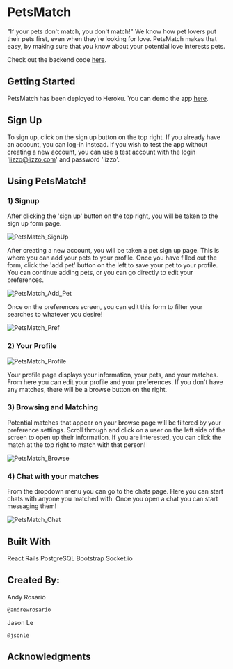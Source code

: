 # PetsMatch
"If your pets don't match, you don't match!" We know how pet lovers put their pets first, even when they're looking for love. PetsMatch makes that easy, by making sure that you know about your potential love interests pets.

Check out the backend code [here](https://github.com/andrewrosario/petsmatch-backend).

## Getting Started
PetsMatch has been deployed to Heroku. You can demo the app [here](https://petsmatch-frontend.herokuapp.com/).

## Sign Up
To sign up, click on the sign up button on the top right. If you already have an account, you can log-in instead. If you wish to test the app without creating a new account, you can use a test account with the login 'lizzo@lizzo.com' and password 'lizzo'.

## Using PetsMatch!

### 1) Signup
After clicking the 'sign up' button on the top right, you will be taken to the sign up form page. 

![PetsMatch_SignUp](https://media.giphy.com/media/YRKXg2T5Iv1iXKj3Cg/source.gif)

After creating a new account, you will be taken a pet sign up page. This is where you can add your pets to your profile.
Once you have filled out the form, click the 'add pet' button on the left to save your pet to your profile. You can continue adding pets, or you can go directly to edit your preferences.

![PetsMatch_Add_Pet](https://media.giphy.com/media/TiIdAH1et2ZWTbsOjX/source.gif)

Once on the preferences screen, you can edit this form to filter your searches to whatever you desire!

![PetsMatch_Pref](https://media.giphy.com/media/MF0kz3mRAkKVfC8pyK/source.gif)

### 2) Your Profile

![PetsMatch_Profile](https://media.giphy.com/media/kg6oTKL517WCqF7TuW/source.gif)

Your profile page displays your information, your pets, and your matches. From here you can edit your profile and your preferences.
If you don't have any matches, there will be a browse button on the right. 

### 3) Browsing and Matching

Potential matches that appear on your browse page will be filtered by your preference settings. Scroll through and click on a user on the left side of the screen to open up their information. If you are interested, you can click the match at the top right to match with that person!

![PetsMatch_Browse](https://media.giphy.com/media/U7ha6eRIYTAocCUWKC/source.gif)

### 4) Chat with your matches

From the dropdown menu you can go to the chats page. Here you can start chats with anyone you matched with. Once you open a chat you can start messaging them!

![PetsMatch_Chat](https://media.giphy.com/media/f5qRcUrNwvFkJsPAis/source.gif)


## Built With
React
Rails
PostgreSQL
Bootstrap
Socket.io


## Created By:
Andy Rosario
```
@andrewrosario
```

Jason Le
```
@jsonle
```

## Acknowledgments
